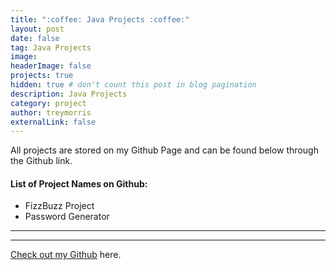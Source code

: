 ```yaml
---
title: ":coffee: Java Projects :coffee:"
layout: post
date: false
tag: Java Projects
image: 
headerImage: false
projects: true
hidden: true # don't count this post in blog pagination
description: Java Projects
category: project
author: treymorris
externalLink: false
---
```

All projects are stored on my Github Page and can be found below through the Github link.

#### List of Project Names on Github:

- FizzBuzz Project
- Password Generator


---



---

[Check out my Github](https://github.com/TreyBMorris) here.
